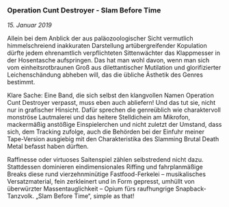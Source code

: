 ### Operation Cunt Destroyer - Slam Before Time

_15. Januar 2019_

Allein bei dem Anblick der aus paläozoologischer Sicht vermutlich himmelschreiend inakkuraten Darstellung artübergreifender Kopulation dürfte jedem ehrenamtlich verpflichteten Sittenwächter das Klappmesser in der Hosentasche aufspringen. Das hat man wohl davon, wenn man sich vom einheitsrotbraunen Groß aus dilettantischer Mutilation und glorifizierter Leichenschändung abheben will, das die übliche Ästhetik des Genres bestimmt.

Klare Sache: Eine Band, die sich selbst den klangvollen Namen Operation Cunt Destroyer verpasst, muss eben auch abliefern! Und das tut sie, nicht nur in grafischer Hinsicht. Dafür sprechen die genreüblich wie charaktervoll monströse Lautmalerei und das heitere Stelldichein am Mikrofon, mackermäßig anstößige Einspielerchen und nicht zuletzt der Umstand, dass sich, dem Tracking zufolge, auch die Behörden bei der Einfuhr meiner Tape-Version ausgiebig mit den Charakteristika des Slamming Brutal Death Metal befasst haben dürften.

Raffinesse oder virtuoses Saitenspiel zählen selbstredend nicht dazu. Stattdessen dominieren eindimensionales Riffing und fahrplanmäßige Breaks diese rund vierzehnminütige Fastfood-Ferkelei – musikalisches Versatzmaterial, fein zerkleinert und in Form gepresst, umhüllt von überwürzter Massentauglichkeit – Opium fürs raufhungrige Snapback-Tanzvolk. „Slam Before Time“, simple as that!
